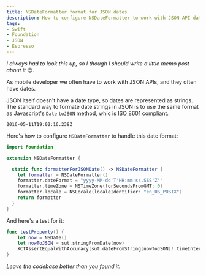 ```yaml
---
title: NSDateFormatter format for JSON dates
description: How to configure NSDateFormatter to work with JSON API dates.
tags:
- Swift
- Foundation
- JSON
- Espresso
---
```


_I always had to look this up, so I though I should write a little memo post about it_ 😊.

As mobile developer we often have to work with JSON APIs, and they often have
dates.

JSON itself doesn't have a date type, so dates are represented as strings. The
standard way to formate date strings in JSON is to use the same format as
Javascript's `Date`
[`toJSON`](https://developer.mozilla.org/en-US/docs/Web/JavaScript/Reference/Global_Objects/Date/toJSON)
method, whic is [ISO 8601](https://en.wikipedia.org/wiki/ISO_8601) compliant.

```
2016-05-11T19:02:16.238Z
```

Here's how to configure `NSDateFormatter` to handle this date format:

```swift
import Foundation

extension NSDateFormatter {

  static func formatterForJSONDate() -> NSDateFormatter {
    let formatter = NSDateFormatter()
    formatter.dateFormat = "yyyy-MM-dd'T'HH:mm:ss.SSS'Z'"
    formatter.timeZone = NSTimeZone(forSecondsFromGMT: 0)
    formatter.locale = NSLocale(localeIdentifier: "en_US_POSIX")
    return formatter
  }
}
```

And here's a test for it:

```swift
func testProperty() {
	let now = NSDate()
	let nowToJSON = sut.stringFromDate(now)
	XCTAssertEqualWithAccuracy(sut.dateFromString(nowToJSON)!.timeIntervalSince1970, now.timeIntervalSince1970, accuracy: 0.001)
}
```

_Leave the codebase better than you found it._

